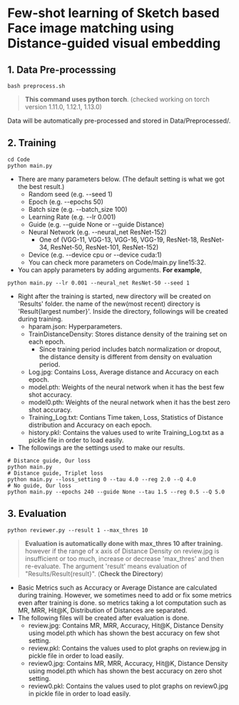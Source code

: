# Few-shot learning of Sketch based Face image matching using Distance-guided visual embedding

## 1. Data Pre-processsing
    bash preprocess.sh
> **This command uses python torch**. (checked working on torch version 1.11.0, 1.12.1, 1.13.0)  
  
Data will be automatically pre-processed and stored in Data/Preprocessed/.
## 2. Training
    cd Code
    python main.py
+ There are many parameters below. (The default setting is what we got the best result.)
    + Random seed (e.g. --seed 1)
    + Epoch (e.g. --epochs 50)
    + Batch size (e.g. --batch_size 100)
    + Learning Rate (e.g. --lr 0.001)
    + Guide (e.g. --guide None or --guide Distance)
    + Neural Network (e.g. --neural_net ResNet-152)
        + One of (VGG-11, VGG-13, VGG-16, VGG-19, ResNet-18, ResNet-34, ResNet-50, ResNet-101, ResNet-152)
    + Device (e.g. --device cpu or --device cuda:1)
    + You can check more parameters on Code/main.py line15:32.
+ You can apply parameters by adding arguments. **For example**,
```
python main.py --lr 0.001 --neural_net ResNet-50 --seed 1
```
+ Right after the training is started, new directory will be created on 'Results' folder. the name of the new(most recent) directory is 'Result{largest number}'. Inside the directory, followings will be created during training.
    + hparam.json: Hyperparameters.
    + TrainDistanceDensity: Stores distance density of the training set on each epoch.
        + Since training period includes batch normalization or dropout, the distance density is different from density on evaluation period.
    + Log.jpg: Contains Loss, Average distance and Accuracy on each epoch.
    + model.pth: Weights of the neural network when it has the best few shot accuracy.
    + model0.pth: Weights of the neural network when it has the best zero shot accuracy.
    + Training_Log.txt: Contians Time taken, Loss, Statistics of Distance distribution and Accuracy on each epoch.
    + history.pkl: Contains the values used to write Training_Log.txt as a pickle file in order to load easily.  
+ The followings are the settings used to make our results.
```
# Distance guide, Our loss
python main.py
# Distance guide, Triplet loss
python main.py --loss_setting 0 --tau 4.0 --reg 2.0 --Q 4.0
# No guide, Our loss
python main.py --epochs 240 --guide None --tau 1.5 --reg 0.5 --Q 5.0
```
## 3. Evaluation
    python reviewer.py --result 1 --max_thres 10
> **Evaluation is automatically done with max_thres 10 after training.** however if the range of x axis of Distance Density on review.jpg is insufficient or too much, increase or decrease 'max_thres' and then re-evaluate. The argument 'result' means evaluation of "Results/Result{result}". (**Check the Directory**)
+ Basic Metrics such as Accuracy or Average Distance are calculated during training. However, we sometimes need to add or fix some metrics even after training is done. so metrics taking a lot computation such as MR, MRR, Hit@K, Distribution of Distances are separated.
+ The following files will be created after evaluation is done.
    + review.jpg: Contains MR, MRR, Accuracy, Hit@K, Distance Density using model.pth which has shown the best accuracy on few shot setting.
    + review.pkl: Contains the values used to plot graphs on review.jpg in pickle file in order to load easily.
    + review0.jpg: Contains MR, MRR, Accuracy, Hit@K, Distance Density using model.pth which has shown the best accuracy on zero shot setting.
    + review0.pkl: Contains the values used to plot graphs on review0.jpg in pickle file in order to load easily.
